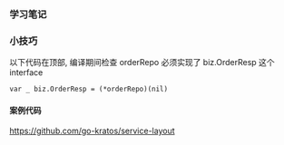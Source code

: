 ### 学习笔记

### 小技巧

以下代码在顶部, 编译期间检查 orderRepo 必须实现了 biz.OrderResp 这个interface
```
var _ biz.OrderResp = (*orderRepo)(nil)
```


#### 案例代码
https://github.com/go-kratos/service-layout
